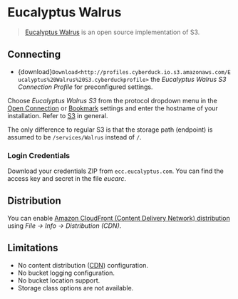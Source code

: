 Eucalyptus Walrus
====

> [Eucalyptus Walrus](http://open.eucalyptus.com/) is an open source implementation of S3. 

## Connecting 

- {download}`Download<http://profiles.cyberduck.io.s3.amazonaws.com/Eucalyptus%20Walrus%20S3.cyberduckprofile>` the *Eucalyptus Walrus S3 Connection Profile* for preconfigured settings.

Choose *Eucalyptus Walrus S3* from the protocol dropdown menu in the [Open Connection](../../cyberduck/connection.md) or [Bookmark](../../cyberduck/bookmarks.md) settings and enter the hostname of your installation. Refer to [S3](index.md) in general.

The only difference to regular S3 is that the storage path (endpoint) is assumed to be `/services/Walrus` instead of `/`.

### Login Credentials

Download your credentials ZIP from `ecc.eucalyptus.com`. You can find the access key and secret in the file *eucarc*.

## Distribution

You can enable [Amazon CloudFront (Content Delivery Network) distribution](../../protocols/cdn/cloudfront.md) using *File → Info → Distribution (CDN)*.

## Limitations

- No content distribution ([CDN](../../protocols/cdn/index.md)) configuration.
- No bucket logging configuration.
- No bucket location support.
- Storage class options are not available.